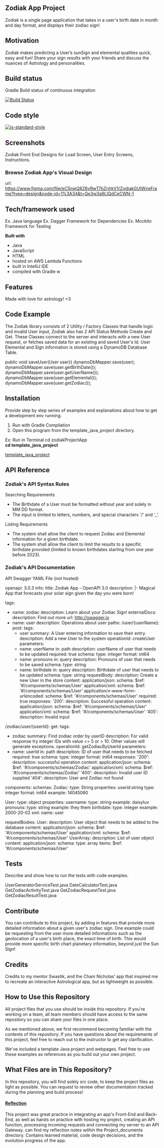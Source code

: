 
## Zodiak App Project
Zodiak is a single page application that takes in a user's birth date in month and day format, and displays their zodiac sign!

## Motivation
Zodiak makes predicting a User’s sunSign and elemental qualities quick, easy and fun! Share your sign results with your friends and discuss the nuances of Astrology and personalities.

## Build status
Gradle
Build status of continuous integration

[![Build Status](https://travis-ci.org/akashnimare/foco.svg?branch=master)](https://travis-ci.org/akashnimare/foco)

## Code style

[![js-standard-style](https://img.shields.io/badge/code%20style-standard-brightgreen.svg?style=flat)](https://github.com/feross/standard)

## Screenshots

Zodiak Front End Designs for Load Screen, User Entry Screens, Instructions.
### Browse Zodiak App's Visual Design
url: https://www.figma.com/file/eC5nieQ8Z6vRwT7bZnhkV1/ZodiakGUIWireFrame?type=design&node-id=1%3A34&t=Qe3w3a9LlQdCeCWN-1

## Tech/framework used
Ex. Java language
Ex. Dagger Framework for Dependencies
Ex. Mockito Framework for Testing

<b>Built with</b>
- Java
- JavaScript
- HTML
- hosted on AWS Lambda Functions
- built in IntelliJ IDE
- compiled with Gradle w

## Features
Made with love for astrology! <3

## Code Example

The Zodiak library consists of 2 Utility / Factory Classes that handle logic and invalid User input, Zodiak also has 2 API Status Methods Create and Get. These Classes connect to the server and interacts with a new User request, or fetches saved data for an existing and saved User's Id. User Elemental and Sign information is stored using a DynamoDB Database Table.

public void saveUser(User user){
dynamoDbMapper.save(user);
dynamoDbMapper.save(user.getBirthDate());
dynamoDbMapper.save(user.getUserName());
dynamoDbMapper.save(user.getElemental());
dynamoDbMapper.save(user.getZodiac());




## Installation
Provide step by step series of examples and explanations about how to get a development env running.

1. Run with Gradle Compilation
2. Open this program from the template_java_project directory.

Ex:
Run in Terminal
cd zodiakProjectApp <br>
**cd template_java_project**

[template_java_project](https://github.com/gbauza3destinee/zodiakApp/blob/bccf1092c8549be63a1c1862f8cba23afccde0e6/template_java_project)

## API Reference

### Zodiak's API Syntax Rules

Searching Requirements
- The Birthdate of a User must be formatted without year and solely in MM DD format.
- The input is limited to letters, numbers, and special characters '/' and ‘_’.

Listing Requirements

- The system shall allow the client to request Zodiac and Elemental information for a given birthdate.
- The system shall allow the client to limit the results to a specific birthdate provided (limited to known birthdates starting from one year before 2023).


### Zodiak's API Documentation
API Swagger YAML File (not hosted)

openapi: 3.0.3
info:
title: Zodiak App - OpenAPI 3.0
description: |- Magical App that forecasts your solar sign given the day you were born!


tags:
- name: zodiac
  description: Learn about your Zodiac Sign!
  externalDocs:
  description: Find out more
  url: http://swagger.io
- name: user
  description: Operations about user
  paths:
  /user/{userName}:
  post:
  tags:
  - user
  summary: A User entering information to save their entry.
  description: Add a new User to the system
  operationId: createUser
  parameters:
  - name: userName
  in: path
  description: userName of user that needs to be updated
  required: true
  schema:
  type: integer
  format: int64
  - name: pronouns
  in: query
  description: Pronouns of user that needs to be saved
  schema:
  type: string
  - name: birthdate
  in: query
  description: Birthdate of user that needs to be updated
  schema:
  type: string
  requestBody:
  description: Create a new User in the store
  content:
  application/json:
  schema:
  $ref: '#/components/schemas/User'
  application/xml:
  schema:
  $ref: '#/components/schemas/User'
  application/x-www-form-urlencoded:
  schema:
  $ref: '#/components/schemas/User'
  required: true
  responses:
  '200':
  description: Successful operation
  content:
  application/json:
  schema:
  $ref: '#/components/schemas/User'
  application/xml:
  schema:
  $ref: '#/components/schemas/User'
  '405':
  description: Invalid input

/zodiac/user/{userId}:
get:
tags:
- zodiac
summary: Find zodiac order by userID
description: For valid response try integer IDs with value <= 5 or > 10. Other values will generate exceptions.
operationId: getZodiacByUserId
parameters:
- name: userId
in: path
description: ID of user that needs to be fetched
required: true
schema:
type: integer
format: int64
responses:
'200':
description: successful operation
content:
application/json:
schema:
$ref: '#/components/schemas/Zodiac'
application/xml:
schema:
$ref: '#/components/schemas/Zodiac'
'400':
description: Invalid user ID supplied
'404':
description: User and Zodiac not found

components:
schemas:
Zodiac:
type: String
properties:
userid:string
type: integer
format: int64
example: 14045060

User:
type: object
properties:
username:
type: string
example: daisyluv
pronouns:
type: string
example: they them
birthdate:
type: integer
example: 2000-20-02
xml:
name: user

requestBodies:
User:
description: User object that needs to be added to the database
content:
application/json:
schema:
$ref: '#/components/schemas/User'
application/xml:
schema:
$ref: '#/components/schemas/User'
UserArray:
description: List of user object
content:
application/json:
schema:
type: array
items:
$ref: '#/components/schemas/User'



## Tests
Describe and show how to run the tests with code examples.

UserGeneratorServiceTest.java
DateCalculatorTest.java
GetZodiacActivityTest.java
GetZodiacRequestTest.java
GetZodiacResultTest.java


## Contribute

You can contribute to this project, by adding in features that provide more detailed information about a given user's zodiac sign. One example could be requesting from the user more detailed informations such as the geolocation of a user's birth place, the exact time of birth. This would provide more specific birth chart planetary information, beyond just the Sun Sign!


## Credits
Credits to my mentor Swastik, and the Chani Nicholas’ app that inspired me to recreate an interactive Astrological app, but as lightweight as possible.


## How to Use this Repository

All project files that you use should be inside this repository. If you're working on a team, all team members should have access to the same repository so you can share your files in one place.

As we mentioned above, we first recommend becoming familiar with the contents of this repository. If you have questions about the requirements of this project, feel free to reach out to the instructor to get any clarification.

We've included a template Java project and webpages. Feel free to use these examples as references as you build out your own project.


## What Files are in This Repository?

In this repository, you will find solely src code, to keep the project files as light as possible. You can request to review other documentation tracked during the planning and build process!


#### [Reflection](project_documents/reflection.md)

This project was great practice in integrating an app's Front-End and Back-End, as well as hands on practice with hosting my project, creating an API function, processing incoming requests and connecting my server to an API Gateway.
can find my reflection notes within the Project_documents directory. Contains learned material, code design decisions, and the evolution progress of the app. 
